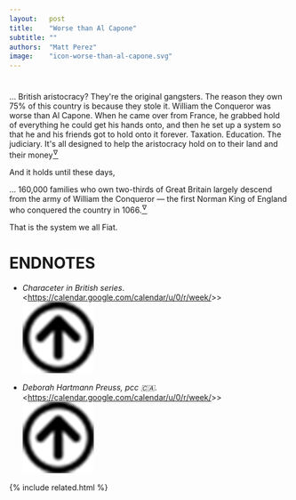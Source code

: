 ```yaml
---
layout:   post
title:    "Worse than Al Capone"
subtitle: ""
authors:  "Matt Perez"
image:    "icon-worse-than-al-capone.svg"
---
```


<div style='display:none; '>
 <p>Everybody is trying to contribute. For some, the mean is violence, for others, the mean is conversations. We must learn to teach conversations.</p>
</div>

<h1></h1>
 <div class="_citation">&hellip; British aristocracy? They're the original gangsters. The reason they own 75% of this country is because they stole it. William the Conqueror was worse than Al Capone. When he came over from France, he grabbed hold of everything he could get his hands onto, and then he set up a system so that he and his friends got to hold onto it forever. Taxation. Education. The judiciary. It's all designed to help the aristocracy hold on to their land and their money<a href='#en01'><sup id='bm01'>&hairsp;&nabla;&hairsp;</sup></a></div>

 <p></p>
 <p>And it holds until these days,</p>
 <div class="_citation">&hellip; 160,000 families who own two-thirds of Great Britain largely descend from the army of William the Conqueror — the first Norman King of England who conquered the country in 1066.<a href='#en01'><sup id='bm01'>&hairsp;&nabla;&hairsp;</sup></a></div>

 <p>That is the system we all Fiat.</p>

<h1 class="_section">ENDNOTES</h1>
 <ul>
  <li id="en01">
   <p class="_list-item">
    <em>Characeter in British series</em>.
    &lt;<a href="https://calendar.google.com/calendar/u/0/r/week" target="_blank">https://calendar.google.com/calendar/u/0/r/week/</a>>&gt;
    <a class="_uparrow" href="#bm01"><img src="/assets/img/arrow-up-icon.png"></a>
   </p>
  </li>
 </ul>
 <ul>
  <li id="en02">
   <p class="_list-item">
    <em>Deborah Hartmann Preuss, pcc 🇨🇦</em>.
    &lt;<a href="https://calendar.google.com/calendar/u/0/r/week" target="_blank">https://calendar.google.com/calendar/u/0/r/week/</a>>&gt;
    <a class="_uparrow" href="#bm01"><img src="/assets/img/arrow-up-icon.png"></a>
   </p>
  </li>
 </ul>

{% include related.html %}
